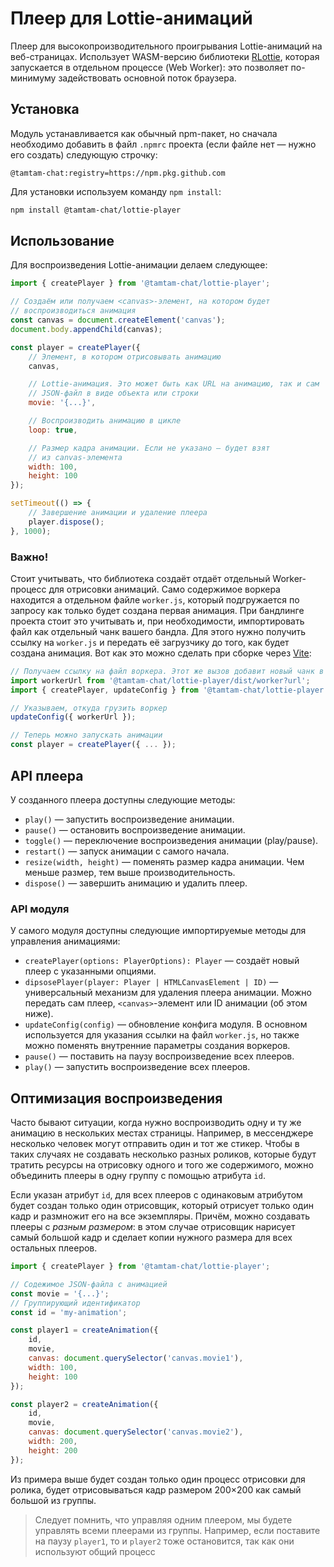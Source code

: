 # Плеер для Lottie-анимаций

Плеер для высокопроизводительного проигрывания Lottie-анимаций на веб-страницах. Использует WASM-версию библиотеки [RLottie](https://github.com/Samsung/rlottie), которая запускается в отдельном процессе (Web Worker): это позволяет по-минимуму задействовать основной поток браузера.

## Установка
Модуль устанавливается как обычный npm-пакет, но сначала необходимо добавить в файл `.npmrc` проекта (если файле нет — нужно его создать) следующую строчку:

```
@tamtam-chat:registry=https://npm.pkg.github.com
```

Для установки используем команду `npm install`:

```sh
npm install @tamtam-chat/lottie-player
```

## Использование
Для воспроизведения Lottie-анимации делаем следующее:

```js
import { createPlayer } from '@tamtam-chat/lottie-player';

// Создаём или получаем <canvas>-элемент, на котором будет
// воспроизводиться анимация
const canvas = document.createElement('canvas');
document.body.appendChild(canvas);

const player = createPlayer({
    // Элемент, в котором отрисовывать анимацию
    canvas,

    // Lottie-анимация. Это может быть как URL на анимацию, так и сам
    // JSON-файл в виде объекта или строки
    movie: '{...}',

    // Воспроизводить анимацию в цикле
    loop: true,

    // Размер кадра анимации. Если не указано — будет взят
    // из canvas-элемента
    width: 100,
    height: 100
});

setTimeout(() => {
    // Завершение анимации и удаление плеера
    player.dispose();
}, 1000);
```

### Важно!
Стоит учитывать, что библиотека создаёт отдаёт отдельный Worker-процесс для отрисовки анимаций. Само содержимое воркера находится а отдельном файле `worker.js`, который подгружается по запросу как только будет создана первая анимация. При бандлинге проекта стоит это учитывать и, при необходимости, импортировать файл как отдельный чанк вашего бандла. Для этого нужно получить ссылку на `worker.js` и передать её загрузчику до того, как будет создана анимация. Вот как это можно сделать при сборке через [Vite](https://vitejs.dev):

```js
// Получаем ссылку на файл воркера. Этот же вызов добавит новый чанк в сборку
import workerUrl from '@tamtam-chat/lottie-player/dist/worker?url';
import { createPlayer, updateConfig } from '@tamtam-chat/lottie-player';

// Указываем, откуда грузить воркер
updateConfig({ workerUrl });

// Теперь можно запускать анимации
const player = createPlayer({ ... });
```

## API плеера

У созданного плеера доступны следующие методы:

* `play()` — запустить воспроизведение анимации.
* `pause()` — остановить воспроизведение анимации.
* `toggle()` — переключение воспроизведения анимации (play/pause).
* `restart()` — запуск анимации с самого начала.
* `resize(width, height)` — поменять размер кадра анимации. Чем меньше размер, тем выше производительность.
* `dispose()` — завершить анимацию и удалить плеер.

### API модуля

У самого модуля доступны следующие импортируемые методы для управления анимациями:

* `createPlayer(options: PlayerOptions): Player` — создаёт новый плеер с указанными опциями.
* `dipsosePlayer(player: Player | HTMLCanvasElement | ID)` — универсальный механизм для удаления плеера анимации. Можно передать сам плеер, `<canvas>`-элемент или ID анимации (об этом ниже).
* `updateConfig(config)` — обновление конфига модуля. В основном используется для указания ссылки на файл `worker.js`, но также можно поменять внутренние параметры создания воркеров.
* `pause()` — поставить на паузу воспроизведение всех плееров.
* `play()` — запустить воспроизведение всех плееров.

## Оптимизация воспроизведения
Часто бывают ситуации, когда нужно воспроизводить одну и ту же анимацию в нескольких местах страницы. Например, в мессенджере несколько человек могут отправить один и тот же стикер. Чтобы в таких случаях не создавать несколько разных роликов, которые будут тратить ресурсы на отрисовку одного и того же содержимого, можно объединить плееры в одну группу с помощью атрибута `id`.

Если указан атрибут `id`, для всех плееров с одинаковым атрибутом будет создан только один отрисовщик, который отрисует только один кадр и размножит его на все экземпляры. Причём, можно создавать плееры с *разным размером*: в этом случае отрисовщик нарисует самый большой кадр и сделает копии нужного размера для всех остальных плееров.

```js
import { createPlayer } from '@tamtam-chat/lottie-player';

// Содежимое JSON-файла с анимацией
const movie = '{...}';
// Группирующий идентификатор
const id = 'my-animation';

const player1 = createAnimation({
    id,
    movie,
    canvas: document.querySelector('canvas.movie1'),
    width: 100,
    height: 100
});

const player2 = createAnimation({
    id,
    movie,
    canvas: document.querySelector('canvas.movie2'),
    width: 200,
    height: 200
});
```

Из примера выше будет создан только один процесс отрисовки для ролика, будет отрисовываться кадр размером 200×200 как самый большой из группы.

> Следует помнить, что управляя одним плеером, мы будете управлять всеми плеерами из группы. Например, если поставите на паузу `player1`, то и `player2` тоже остановится, так как они используют общий процесс
